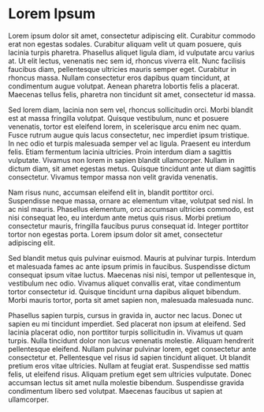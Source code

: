 Lorem Ipsum
===========
Lorem ipsum dolor sit amet, consectetur adipiscing elit. Curabitur commodo erat non egestas sodales. Curabitur aliquam velit ut quam posuere, quis lacinia turpis pharetra. Phasellus aliquet ligula diam, id vulputate arcu varius at. Ut elit lectus, venenatis nec sem id, rhoncus viverra elit. Nunc facilisis faucibus diam, pellentesque ultricies mauris semper eget. Curabitur in rhoncus massa. Nullam consectetur eros dapibus quam tincidunt, at condimentum augue volutpat. Aenean pharetra lobortis felis a placerat. Maecenas tellus felis, pharetra non tincidunt sit amet, consectetur id massa.

Sed lorem diam, lacinia non sem vel, rhoncus sollicitudin orci. Morbi blandit est at massa fringilla volutpat. Quisque vestibulum, nunc et posuere venenatis, tortor est eleifend lorem, in scelerisque arcu enim nec quam. Fusce rutrum augue quis lacus consectetur, nec imperdiet ipsum tristique. In nec odio et turpis malesuada semper vel ac ligula. Praesent eu interdum felis. Etiam fermentum lacinia ultricies. Proin interdum diam a sagittis vulputate. Vivamus non lorem in sapien blandit ullamcorper. Nullam in dictum diam, sit amet egestas metus. Quisque tincidunt ante ut diam sagittis consectetur. Vivamus tempor massa non velit gravida venenatis.

Nam risus nunc, accumsan eleifend elit in, blandit porttitor orci. Suspendisse neque massa, ornare ac elementum vitae, volutpat sed nisl. In ac nisl mauris. Phasellus elementum, orci accumsan ultricies commodo, est nisi consequat leo, eu interdum ante metus quis risus. Morbi pretium consectetur mauris, fringilla faucibus purus consequat id. Integer porttitor tortor non egestas porta. Lorem ipsum dolor sit amet, consectetur adipiscing elit.

Sed blandit metus quis pulvinar euismod. Mauris at pulvinar turpis. Interdum et malesuada fames ac ante ipsum primis in faucibus. Suspendisse dictum consequat ipsum vitae luctus. Maecenas nisi nisi, tempor ut pellentesque in, vestibulum nec odio. Vivamus aliquet convallis erat, vitae condimentum tortor consectetur id. Quisque tincidunt urna dapibus aliquet bibendum. Morbi mauris tortor, porta sit amet sapien non, malesuada malesuada nunc.

Phasellus sapien turpis, cursus in gravida in, auctor nec lacus. Donec ut sapien eu mi tincidunt imperdiet. Sed placerat non ipsum at eleifend. Sed lacinia placerat odio, non porttitor turpis sollicitudin in. Vivamus ut quam turpis. Nulla tincidunt dolor non lacus venenatis molestie. Aliquam hendrerit pellentesque eleifend. Nullam pulvinar pulvinar lorem, eget consectetur ante consectetur et. Pellentesque vel risus id sapien tincidunt aliquet. Ut blandit pretium eros vitae ultricies. Nullam at feugiat erat. Suspendisse sed mattis felis, ut eleifend risus. Aliquam pretium eget sem ultricies vulputate. Donec accumsan lectus sit amet nulla molestie bibendum. Suspendisse gravida condimentum libero sed volutpat. Maecenas faucibus ut sapien at ullamcorper.
